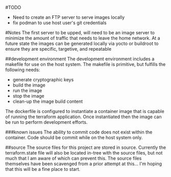 #TODO
  * Need to create an FTP server to serve images locally
  * fix podman to use host user's git credentials

#Notes
The first server to be upped, will need to be an image server to minimize
the amount of traffic that needs to leave the home network. At a future state
the images can be generated locally via yocto or buildroot to ensure they are
specific, targetive, and repeatable

##development environment
The development environment includes a makefile for use on the host system. The
makefile is primitive, but fulfills the following needs:
  * generate cryptographic keys
  * build the image
  * run the image
  * stop the image
  * clean-up the image build content

The dockerfile is configured to instantiate a container image that is capable of
running the terraform application. Once instantiated then the image can be run to
perform development efforts.

###known issues
The ability to commit code does not exist within the container. Code should be commit
while on the host system only.

##source
The source files for this project are stored in source. Currently the terraform.state
file will also be located in-tree with the source files, but not much that I am aware
of which can prevent this. The source files themselves have been scavenged from a prior
attempt at this... I'm hoping that this will be a fine place to start.
